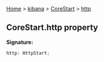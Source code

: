 [Home](./index) &gt; [kibana](./kibana.md) &gt; [CoreStart](./kibana.corestart.md) &gt; [http](./kibana.corestart.http.md)

## CoreStart.http property

<b>Signature:</b>

```typescript
http: HttpStart;
```

